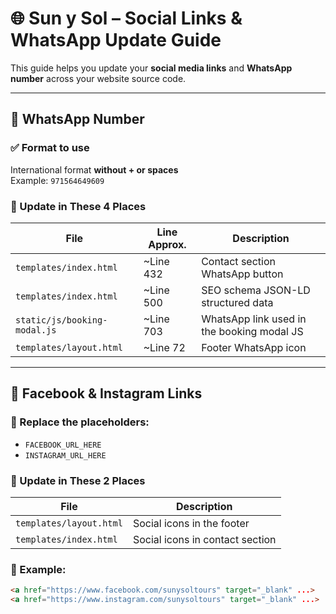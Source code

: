 # 🌐 Sun y Sol – Social Links & WhatsApp Update Guide

This guide helps you update your **social media links** and **WhatsApp number** across your website source code.

---

## 📲 WhatsApp Number

### ✅ Format to use
International format **without + or spaces**  
Example: `971564649609`

### 📍 Update in These 4 Places

| File                          | Line Approx. | Description                                  |
|------------------------------|--------------|----------------------------------------------|
| `templates/index.html`       | ~Line 432    | Contact section WhatsApp button              |
| `templates/index.html`       | ~Line 500    | SEO schema JSON-LD structured data           |
| `static/js/booking-modal.js` | ~Line 703    | WhatsApp link used in the booking modal JS   |
| `templates/layout.html`      | ~Line 72     | Footer WhatsApp icon                         |

---

## 📸 Facebook & Instagram Links

### 🔁 Replace the placeholders:

- `FACEBOOK_URL_HERE`
- `INSTAGRAM_URL_HERE`

### 📍 Update in These 2 Places

| File                    | Description                     |
|------------------------|---------------------------------|
| `templates/layout.html`| Social icons in the footer      |
| `templates/index.html` | Social icons in contact section |

### 🔗 Example:
```html
<a href="https://www.facebook.com/sunysoltours" target="_blank" ...>
<a href="https://www.instagram.com/sunysoltours" target="_blank" ...>

